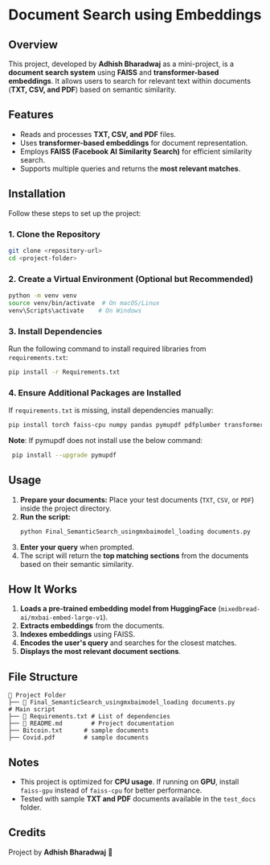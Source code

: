 # Document Search using Embeddings

## Overview
This project, developed by **Adhish Bharadwaj** as a mini-project, is a **document search system** using **FAISS** and **transformer-based embeddings**. It allows users to search for relevant text within documents (**TXT, CSV, and PDF**) based on semantic similarity.

## Features
- Reads and processes **TXT, CSV, and PDF** files.
- Uses **transformer-based embeddings** for document representation.
- Employs **FAISS (Facebook AI Similarity Search)** for efficient similarity search.
- Supports multiple queries and returns the **most relevant matches**.

## Installation
Follow these steps to set up the project:

### **1. Clone the Repository**
```bash
git clone <repository-url>
cd <project-folder>
```

### **2. Create a Virtual Environment (Optional but Recommended)**
```bash
python -m venv venv
source venv/bin/activate  # On macOS/Linux
venv\Scripts\activate    # On Windows
```

### **3. Install Dependencies**
Run the following command to install required libraries from `requirements.txt`:
```bash
pip install -r Requirements.txt
```

### **4. Ensure Additional Packages are Installed**
If `requirements.txt` is missing, install dependencies manually:
```bash
pip install torch faiss-cpu numpy pandas pymupdf pdfplumber transformers
```
**Note**: 
If pymupdf does not install use the below command: 
```bash
 pip install --upgrade pymupdf
```

## Usage
1. **Prepare your documents:** Place your test documents (`TXT`, `CSV`, or `PDF`) inside the project directory.
2. **Run the script:**
   ```bash
   python Final_SemanticSearch_usingmxbaimodel_loading documents.py
   ```
3. **Enter your query** when prompted.
4. The script will return the **top matching sections** from the documents based on their semantic similarity.

## How It Works
1. **Loads a pre-trained embedding model from HuggingFace** (`mixedbread-ai/mxbai-embed-large-v1`).
2. **Extracts embeddings** from the documents.
3. **Indexes embeddings** using FAISS.
4. **Encodes the user's query** and searches for the closest matches.
5. **Displays the most relevant document sections**.

## File Structure
```
📂 Project Folder
├── 📄 Final_SemanticSearch_usingmxbaimodel_loading documents.py          # Main script
├── 📄 Requirements.txt # List of dependencies
├── 📄 README.md        # Project documentation
├── Bitcoin.txt      # sample documents
├── Covid.pdf        # sample documents
```

## Notes
- This project is optimized for **CPU usage**. If running on **GPU**, install `faiss-gpu` instead of `faiss-cpu` for better performance.
- Tested with sample **TXT and PDF** documents available in the `test_docs` folder.

## Credits
Project by **Adhish Bharadwaj** 🚀

